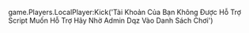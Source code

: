 game.Players.LocalPlayer:Kick('Tài Khoản Của Bạn Không Được Hỗ Trợ Script Muốn Hỗ Trợ Hãy Nhờ Admin Dqz Vào Danh Sách Chơi')
